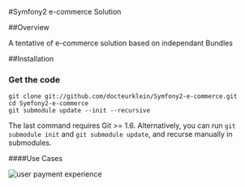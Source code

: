 #Symfony2 e-commerce Solution


##Overview

A tentative of e-commerce solution based on independant Bundles



##Installation

### Get the code

    git clone git://github.com/docteurklein/Symfony2-e-commerce.git
    cd Symfony2-e-commerce
    git submodule update --init --recursive

The last command requires Git >= 1.6. Alternatively, you can run `git submodule init` and `git submodule update`, and recurse manually in submodules.



####Use Cases


![user payment experience](http://ks358168.kimsufi.com/user_payment_experience.png)

